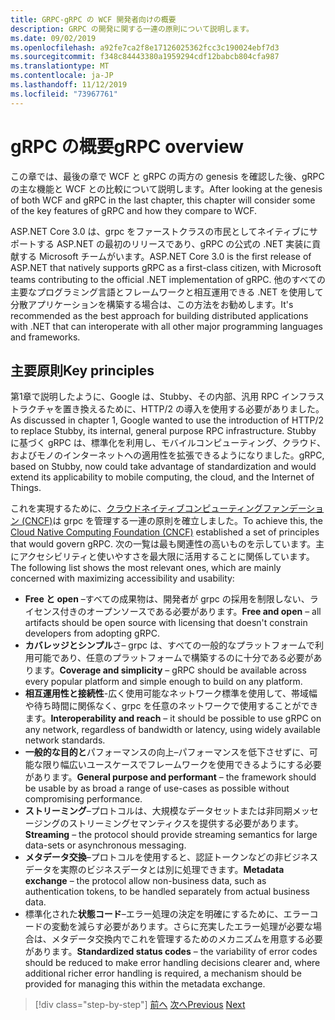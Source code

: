 ```yaml
---
title: GRPC-gRPC の WCF 開発者向けの概要
description: GRPC の開発に関する一連の原則について説明します。
ms.date: 09/02/2019
ms.openlocfilehash: a92fe7ca2f8e17126025362fcc3c190024ebf7d3
ms.sourcegitcommit: f348c84443380a1959294cdf12babcb804cfa987
ms.translationtype: MT
ms.contentlocale: ja-JP
ms.lasthandoff: 11/12/2019
ms.locfileid: "73967761"
---
```

# <a name="grpc-overview"></a><span data-ttu-id="a63a4-103">gRPC の概要</span><span class="sxs-lookup"><span data-stu-id="a63a4-103">gRPC overview</span></span>

<span data-ttu-id="a63a4-104">この章では、最後の章で WCF と gRPC の両方の genesis を確認した後、gRPC の主な機能と WCF との比較について説明します。</span><span class="sxs-lookup"><span data-stu-id="a63a4-104">After looking at the genesis of both WCF and gRPC in the last chapter, this chapter will consider some of the key features of gRPC and how they compare to WCF.</span></span>

<span data-ttu-id="a63a4-105">ASP.NET Core 3.0 は、grpc をファーストクラスの市民としてネイティブにサポートする ASP.NET の最初のリリースであり、gRPC の公式の .NET 実装に貢献する Microsoft チームがいます。</span><span class="sxs-lookup"><span data-stu-id="a63a4-105">ASP.NET Core 3.0 is the first release of ASP.NET that natively supports gRPC as a first-class citizen, with Microsoft teams contributing to the official .NET implementation of gRPC.</span></span> <span data-ttu-id="a63a4-106">他のすべての主要なプログラミング言語とフレームワークと相互運用できる .NET を使用して分散アプリケーションを構築する場合は、この方法をお勧めします。</span><span class="sxs-lookup"><span data-stu-id="a63a4-106">It's recommended as the best approach for building distributed applications with .NET that can interoperate with all other major programming languages and frameworks.</span></span>

## <a name="key-principles"></a><span data-ttu-id="a63a4-107">主要原則</span><span class="sxs-lookup"><span data-stu-id="a63a4-107">Key principles</span></span>

<span data-ttu-id="a63a4-108">第1章で説明したように、Google は、Stubby、その内部、汎用 RPC インフラストラクチャを置き換えるために、HTTP/2 の導入を使用する必要がありました。</span><span class="sxs-lookup"><span data-stu-id="a63a4-108">As discussed in chapter 1, Google wanted to use the introduction of HTTP/2 to replace Stubby, its internal, general purpose RPC infrastructure.</span></span> <span data-ttu-id="a63a4-109">Stubby に基づく gRPC は、標準化を利用し、モバイルコンピューティング、クラウド、およびモノのインターネットへの適用性を拡張できるようになりました。</span><span class="sxs-lookup"><span data-stu-id="a63a4-109">gRPC, based on Stubby, now could take advantage of standardization and would extend its applicability to mobile computing, the cloud, and the Internet of Things.</span></span>

<span data-ttu-id="a63a4-110">これを実現するために、[クラウドネイティブコンピューティングファンデーション (CNCF)](https://www.cncf.io/)は grpc を管理する一連の原則を確立しました。</span><span class="sxs-lookup"><span data-stu-id="a63a4-110">To achieve this, the [Cloud Native Computing Foundation (CNCF)](https://www.cncf.io/) established a set of principles that would govern gRPC.</span></span> <span data-ttu-id="a63a4-111">次の一覧は最も関連性の高いものを示しています。主にアクセシビリティと使いやすさを最大限に活用することに関係しています。</span><span class="sxs-lookup"><span data-stu-id="a63a4-111">The following list shows the most relevant ones, which are mainly concerned with maximizing accessibility and usability:</span></span>

- <span data-ttu-id="a63a4-112">**Free と open** –すべての成果物は、開発者が grpc の採用を制限しない、ライセンス付きのオープンソースである必要があります。</span><span class="sxs-lookup"><span data-stu-id="a63a4-112">**Free and open** – all artifacts should be open source with licensing that doesn't constrain developers from adopting gRPC.</span></span>
- <span data-ttu-id="a63a4-113">**カバレッジとシンプル**さ– grpc は、すべての一般的なプラットフォームで利用可能であり、任意のプラットフォームで構築するのに十分である必要があります。</span><span class="sxs-lookup"><span data-stu-id="a63a4-113">**Coverage and simplicity** – gRPC should be available across every popular platform and simple enough to build on any platform.</span></span>
- <span data-ttu-id="a63a4-114">**相互運用性と接続性**-広く使用可能なネットワーク標準を使用して、帯域幅や待ち時間に関係なく、grpc を任意のネットワークで使用することができます。</span><span class="sxs-lookup"><span data-stu-id="a63a4-114">**Interoperability and reach** – it should be possible to use gRPC on any network, regardless of bandwidth or latency, using widely available network standards.</span></span>
- <span data-ttu-id="a63a4-115">**一般的な目的と**パフォーマンスの向上–パフォーマンスを低下させずに、可能な限り幅広いユースケースでフレームワークを使用できるようにする必要があります。</span><span class="sxs-lookup"><span data-stu-id="a63a4-115">**General purpose and performant** – the framework should be usable by as broad a range of use-cases as possible without compromising performance.</span></span>
- <span data-ttu-id="a63a4-116">**ストリーミング**–プロトコルは、大規模なデータセットまたは非同期メッセージングのストリーミングセマンティクスを提供する必要があります。</span><span class="sxs-lookup"><span data-stu-id="a63a4-116">**Streaming** – the protocol should provide streaming semantics for large data-sets or asynchronous messaging.</span></span>
- <span data-ttu-id="a63a4-117">**メタデータ交換**–プロトコルを使用すると、認証トークンなどの非ビジネスデータを実際のビジネスデータとは別に処理できます。</span><span class="sxs-lookup"><span data-stu-id="a63a4-117">**Metadata exchange** – the protocol allow non-business data, such as authentication tokens, to be handled separately from actual business data.</span></span>
- <span data-ttu-id="a63a4-118">標準化された**状態コード**–エラー処理の決定を明確にするために、エラーコードの変動を減らす必要があります。さらに充実したエラー処理が必要な場合は、メタデータ交換内でこれを管理するためのメカニズムを用意する必要があります。</span><span class="sxs-lookup"><span data-stu-id="a63a4-118">**Standardized status codes** – the variability of error codes should be reduced to make error handling decisions clearer and, where additional richer error handling is required, a mechanism should be provided for managing this within the metadata exchange.</span></span>

>[!div class="step-by-step"]
><span data-ttu-id="a63a4-119">[前へ](introduction.md)
>[次へ](approach.md)</span><span class="sxs-lookup"><span data-stu-id="a63a4-119">[Previous](introduction.md)
[Next](approach.md)</span></span>
